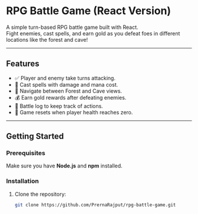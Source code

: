 # RPG Battle Game (React Version)

A simple turn-based RPG battle game built with React.  
Fight enemies, cast spells, and earn gold as you defeat foes in different locations like the forest and cave!

---

## Features

- ✅ Player and enemy take turns attacking.
- 🧙 Cast spells with damage and mana cost.
- 🧭 Navigate between Forest and Cave views.
- 💰 Earn gold rewards after defeating enemies.
- 📜 Battle log to keep track of actions.
- 🔄 Game resets when player health reaches zero.

---

## Getting Started

### Prerequisites

Make sure you have **Node.js** and **npm** installed.

### Installation

1. Clone the repository:
   ```bash
   git clone https://github.com/PrernaRajput/rpg-battle-game.git
